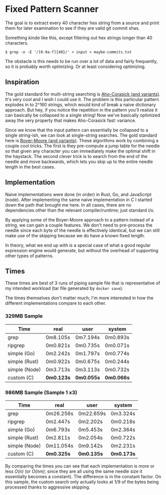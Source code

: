 # Fixed Pattern Scanner

The goal is to extract every 40 character hex string from a source and print
them for later examination to see if they are valid git commit shas.

Something _kinda_ like this, except filtering out hex strings longer than 40
characters.

```
$ grep -o -E '/[0-9a-f]{40}/' < input > maybe-commits.txt
```

The obstacle is this needs to be run over a lot of data and fairly frequently,
so it is probably worth optimizing. Or at least considering optimizing.

## Inspiration

The gold standard for multi-string searching is [Aho-Corasick (and
variants)](https://en.wikipedia.org/wiki/Aho%E2%80%93Corasick_algorithm). It's
very cool and I wish I could use it. The problem is this particular pattern
explodes in to 2^160 strings, which would kind of break a naive dictionary
approach. But hey, if you notice the repetition in the pattern you'll realize it
can basically be collapsed to a single string! Now we've basically optimized
away the very property that makes Aho-Corasick fast: variance.

Since we know that the input pattern can essentially be collapsed to a single
string-ish, we can look at single-string searches. The gold standard here is
[Boyer-Moore (and
variants)](https://en.wikipedia.org/wiki/Boyer%E2%80%93Moore_string-search_algorithm).
These algorithms work by combining a couple cool tricks. The first is they
pre-compute a jump table for the needle so that given any character you can
immediately make the optimal shift in the haystack. The second clever trick is
to search from the end of the needle and move backwards, which lets you skip up
to the entire needle length in the best cases.

## Implementation

Naive implementations were done (in order) in Rust, Go, and JavaScript (node).
After implementing the same naive implementation in C I started down the path
that brought me here. In all cases, there are no dependencies other than the
relevant compiler/runtime; just standard i/o.

By applying some of the Boyer-Moore approach to a pattern instead of a string,
we can gain a couple features. We don't need to pre-process the needle since
each byte of the needle is effectively identical, but we can still make use of
the skipping because we do have a known fixed length.

In theory, what we end up with is a special case of what a good regular
expression engine would generate, but without the overhead of supporting other
types of patterns.

## Times

These times are best of 3 runs of piping sample file that is representative of
my intended workload (tar file generated by `docker save`).

The times themselves don't matter much; I'm more interested in how the different
implementations compare to each other.

### 329MB Sample

| Time | real | user | system |
|------|------|------|--------|
| grep | 0m8.105s | 0m7.194s | 0m0.893s |
| ripgrep | 0m0.821s | 0m0.735s | 0m0.071s |
| simple (Go) | 0m2.242s | 0m1.797s | 0m0.774s |
| simple (Rust) | 0m0.922s | 0m0.675s | 0m0.244s |
| simple (Node) | 0m3.713s | 0m3.113s | 0m0.732s |
| custom (C) | **0m0.123s** | **0m0.055s** | **0m0.066s** |

### 986MB Sample (Sample 1 x3)

| Time | real | user | system |
|------|------|------|--------|
| grep | 0m26.256s | 0m22.659s | 0m3.324s |
| ripgrep | 0m2.447s | 0m2.202s | 0m0.218s |
| simple (Go) | 0m6.793s | 0m5.453s | 0m2.364s |
| simple (Rust) | 0m2.811s | 0m2.054s | 0m0.722s |
| simple (Node) | 0m11.054s | 0m9.142s | 0m2.231s |
| custom (C) | **0m0.325s** | **0m0.135s** | **0m0.173s** |

By comparing the times you can see that each implementation is more or less
*O(n)* (or *O(nm)*;  since they are all using the same needle size it
essentially becomes a constant). The difference is in the constant factor. On
this sample, the custom search only actually looks at 1/9 of the bytes being
processed thanks to aggressive skipping.
